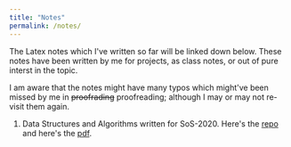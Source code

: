 ```yaml
---
title: "Notes"
permalink: /notes/
---
```


The Latex notes which I've written so far will be linked down below. These notes have been written by me for projects, as class notes, or out of pure interst in the topic.

I am aware that the notes might have many typos which might've been missed by me in ~~proofrading~~ proofreading; although I may or may not re-visit them again.

1) Data Structures and Algorithms written for SoS-2020. Here's the [repo](https://github.com/LightDrifter/Data-Structures-and-Algorithms) and here's the [pdf](https://github.com/LightDrifter/Data-Structures-and-Algorithms/blob/master/SoS_Report.pdf).

